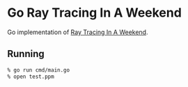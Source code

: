 # Go Ray Tracing In A Weekend
Go implementation of [Ray Tracing In A Weekend](https://raytracing.github.io/books/RayTracingInOneWeekend.html).

## Running

```bash 
% go run cmd/main.go 
% open test.ppm
```